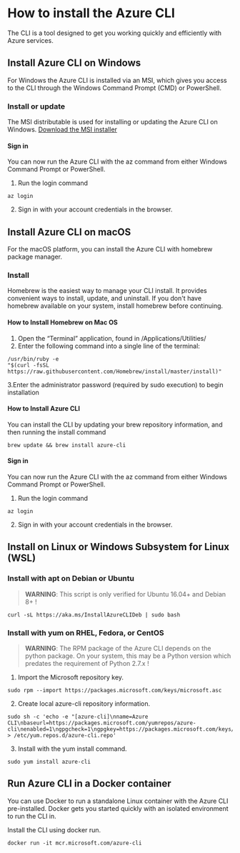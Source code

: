 # How to install the Azure CLI
The CLI is a tool designed to get you working quickly and efficiently with Azure services.

## Install Azure CLI on Windows
For Windows the Azure CLI is installed via an MSI, which gives you access to the CLI through the Windows Command Prompt (CMD) or PowerShell.

### Install or update
The MSI distributable is used for installing or updating the Azure CLI on Windows.
[Download the MSI installer](https://aka.ms/installazurecliwindows)

#### Sign in
You can now run the Azure CLI with the az command from either Windows Command Prompt or PowerShell.
1. Run the login command
~~~~ 
az login
~~~~ 
2. Sign in with your account credentials in the browser.

## Install Azure CLI on macOS
For the macOS platform, you can install the Azure CLI with homebrew package manager. 

### Install 
Homebrew is the easiest way to manage your CLI install. It provides convenient ways to install, update, and uninstall. If you don't have homebrew available on your system, install homebrew before continuing.
#### How to Install Homebrew on Mac OS
1. Open the “Terminal” application, found in /Applications/Utilities/
2. Enter the following command into a single line of the terminal:
~~~~
/usr/bin/ruby -e 
"$(curl -fsSL https://raw.githubusercontent.com/Homebrew/install/master/install)"
~~~~
3.Enter the administrator password (required by sudo execution) to begin installation

#### How to Install Azure CLI
You can install the CLI by updating your brew repository information, and then running the install command
~~~~ 
brew update && brew install azure-cli
~~~~ 

#### Sign in
You can now run the Azure CLI with the az command from either Windows Command Prompt or PowerShell.
1. Run the login command
~~~~ 
az login
~~~~ 
2. Sign in with your account credentials in the browser.

## Install on Linux or Windows Subsystem for Linux (WSL)

### Install with apt on Debian or Ubuntu
> **WARNING**: This script is only verified for Ubuntu 16.04+ and Debian 8+ !
~~~~ 
curl -sL https://aka.ms/InstallAzureCLIDeb | sudo bash
~~~~ 
### Install with yum on RHEL, Fedora, or CentOS
> **WARNING**: The RPM package of the Azure CLI depends on the python package. On your system, this may be a Python version which predates the requirement of Python 2.7.x !

1. Import the Microsoft repository key.
~~~~
sudo rpm --import https://packages.microsoft.com/keys/microsoft.asc
~~~~

2. Create local azure-cli repository information.
~~~~
sudo sh -c 'echo -e "[azure-cli]\nname=Azure CLI\nbaseurl=https://packages.microsoft.com/yumrepos/azure-cli\nenabled=1\ngpgcheck=1\ngpgkey=https://packages.microsoft.com/keys/microsoft.asc" > /etc/yum.repos.d/azure-cli.repo'
~~~~

3. Install with the yum install command.
~~~~
sudo yum install azure-cli
~~~~

## Run Azure CLI in a Docker container
You can use Docker to run a standalone Linux container with the Azure CLI pre-installed. Docker gets you started quickly with an isolated environment to run the CLI in.

Install the CLI using docker run.
~~~~
docker run -it mcr.microsoft.com/azure-cli
~~~~

